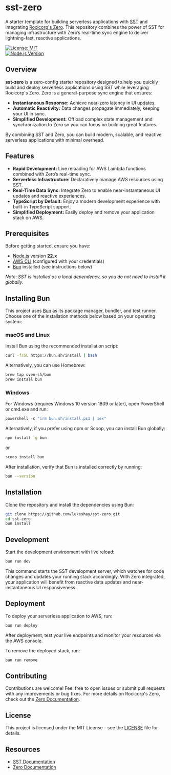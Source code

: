 # sst-zero

A starter template for building serverless applications with [SST](https://docs.sst.dev) and integrating [Rocicorp's Zero](https://zero.rocicorp.dev). This repository combines the power of SST for managing infrastructure with Zero’s real-time sync engine to deliver lightning-fast, reactive applications.

[![License: MIT](https://img.shields.io/badge/License-MIT-yellow.svg)](LICENSE)  
[![Node.js Version](https://img.shields.io/badge/node-22.x-blue.svg)](https://nodejs.org/)

## Overview

**sst-zero** is a zero-config starter repository designed to help you quickly build and deploy serverless applications using SST while leveraging Rocicorp's Zero. Zero is a general-purpose sync engine that ensures:

- **Instantaneous Response:** Achieve near-zero latency in UI updates.
- **Automatic Reactivity:** Data changes propagate immediately, keeping your UI in sync.
- **Simplified Development:** Offload complex state management and synchronization to Zero so you can focus on building great features.

By combining SST and Zero, you can build modern, scalable, and reactive serverless applications with minimal overhead.

## Features

- **Rapid Development:** Live reloading for AWS Lambda functions combined with Zero’s real-time sync.
- **Serverless Infrastructure:** Declaratively manage AWS resources using SST.
- **Real-Time Data Sync:** Integrate Zero to enable near-instantaneous UI updates and reactive experiences.
- **TypeScript by Default:** Enjoy a modern development experience with built-in TypeScript support.
- **Simplified Deployment:** Easily deploy and remove your application stack on AWS.

## Prerequisites

Before getting started, ensure you have:

- [Node.js](https://nodejs.org/) version **22.x**
- [AWS CLI](https://aws.amazon.com/cli/) (configured with your credentials)
- [Bun](https://bun.sh/) installed (see instructions below)

_Note: SST is installed as a local dependency, so you do not need to install it globally._

## Installing Bun

This project uses [Bun](https://bun.sh) as its package manager, bundler, and test runner. Choose one of the installation methods below based on your operating system:

### macOS and Linux

Install Bun using the recommended installation script:

```bash
curl -fsSL https://bun.sh/install | bash
```

Alternatively, you can use Homebrew:

```bash
brew tap oven-sh/bun
brew install bun
```

### Windows

For Windows (requires Windows 10 version 1809 or later), open PowerShell or cmd.exe and run:

```powershell
powershell -c "irm bun.sh/install.ps1 | iex"
```

Alternatively, if you prefer using npm or Scoop, you can install Bun globally:

```bash
npm install -g bun
```

or

```bash
scoop install bun
```

After installation, verify that Bun is installed correctly by running:

```bash
bun --version
```

## Installation

Clone the repository and install the dependencies using Bun:

```bash
git clone https://github.com/lukeshay/sst-zero.git
cd sst-zero
bun install
```

## Development

Start the development environment with live reload:

```bash
bun run dev
```

This command starts the SST development server, which watches for code changes and updates your running stack accordingly. With Zero integrated, your application will benefit from reactive data updates and near-instantaneous UI responsiveness.

## Deployment

To deploy your serverless application to AWS, run:

```bash
bun run deploy
```

After deployment, test your live endpoints and monitor your resources via the AWS console.

To remove the deployed stack, run:

```bash
bun run remove
```

<!-- ## Project Structure -->
<!---->
<!-- An example layout of the repository: -->
<!---->
<!-- ``` -->
<!-- . -->
<!-- ├── infra/                # Infrastructure configuration files (SST & Zero integration) -->
<!-- ├── packages/             # Application modules and Zero-related logic -->
<!-- ├── scripts/              # Deployment and utility scripts -->
<!-- ├── sst.config.ts         # SST configuration file -->
<!-- ├── package.json          # Project dependencies and scripts -->
<!-- ├── tsconfig.json         # TypeScript configuration -->
<!-- └── README.md             # This README file -->
<!-- ``` -->

## Contributing

Contributions are welcome! Feel free to open issues or submit pull requests with any improvements or bug fixes. For more details on Rocicorp's Zero, check out the [Zero Documentation](https://zero.rocicorp.dev).

## License

This project is licensed under the MIT License – see the [LICENSE](LICENSE) file for details.

## Resources

- [SST Documentation](https://docs.sst.dev/)
- [Zero Documentation](https://zero.rocicorp.dev)
